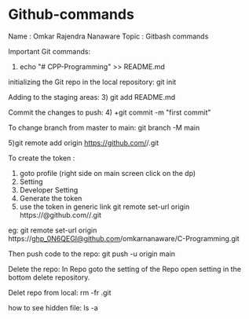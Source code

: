 # Github-commands
Name : Omkar Rajendra Nanaware
Topic : Gitbash commands



Important Git commands:

1) echo "# CPP-Programming" >> README.md

initializing the Git repo in the local repository:
git init


Adding to the staging areas:
3) git add README.md


Commit the changes to push:
4) +git commit -m "first commit"


To change branch from master to main:
git branch -M main


5)git remote add origin https://github.com/<username>/<repositoryname>.git


To create the token :
1) goto profile (right side on main screen click on the dp)
2) Setting
3) Developer Setting
4) Generate the token 
5) use the token in generic link
	git remote set-url origin https://<githubtoken>@github.com/<username>/<repositoryname>.git

eg:
	git remote set-url origin https://ghp_0N6QEGI@github.com/omkarnanaware/C-Programming.git

Then push code to the repo:
git push -u origin main




Delete the repo:
	In Repo goto the setting of the Repo 
	open setting 
	in the bottom delete repository.
	
Delet repo from local:
	rm -fr .git
	
	
how to see hidden file:
	ls -a <path>






